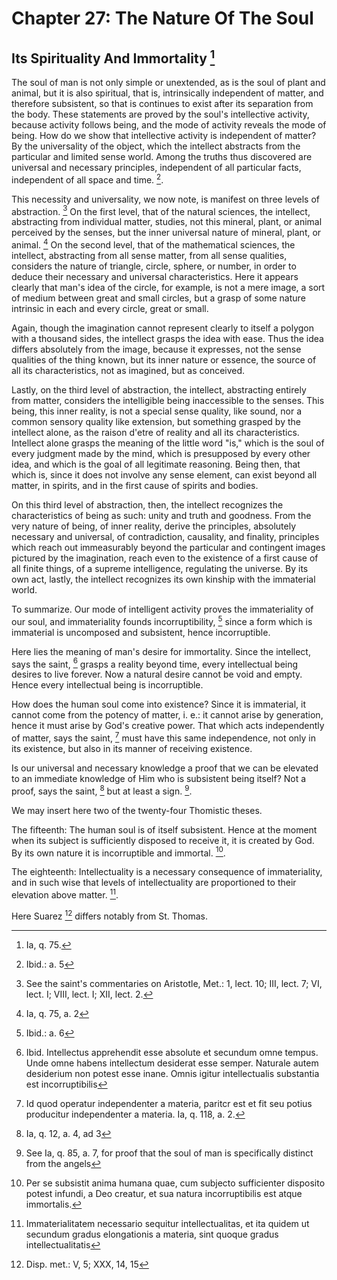 # Chapter 27: The Nature Of The Soul

## Its Spirituality And Immortality [^624]

The soul of man is not only simple or unextended, as is the soul of plant and animal, but it is also spiritual, that is, intrinsically independent of matter, and therefore subsistent, so that is continues to exist after its separation from the body. These statements are proved by the soul's intellective activity, because activity follows being, and the mode of activity reveals the mode of being. How do we show that intellective activity is independent of matter? By the universality of the object, which the intellect abstracts from the particular and limited sense world. Among the truths thus discovered are universal and necessary principles, independent of all particular facts, independent of all space and time. [^625].

This necessity and universality, we now note, is manifest on three levels of abstraction. [^626] On the first level, that of the natural sciences, the intellect, abstracting from individual matter, studies, not this mineral, plant, or animal perceived by the senses, but the inner universal nature of mineral, plant, or animal. [^627] On the second level, that of the mathematical sciences, the intellect, abstracting from all sense matter, from all sense qualities, considers the nature of triangle, circle, sphere, or number, in order to deduce their necessary and universal characteristics. Here it appears clearly that man's idea of the circle, for example, is not a mere image, a sort of medium between great and small circles, but a grasp of some nature intrinsic in each and every circle, great or small.

Again, though the imagination cannot represent clearly to itself a polygon with a thousand sides, the intellect grasps the idea with ease. Thus the idea differs absolutely from the image, because it expresses, not the sense qualities of the thing known, but its inner nature or essence, the source of all its characteristics, not as imagined, but as conceived.

Lastly, on the third level of abstraction, the intellect, abstracting entirely from matter, considers the intelligible being inaccessible to the senses. This being, this inner reality, is not a special sense quality, like sound, nor a common sensory quality like extension, but something grasped by the intellect alone, as the raison d'etre of reality and all its characteristics. Intellect alone grasps the meaning of the little word "is," which is the soul of every judgment made by the mind, which is presupposed by every other idea, and which is the goal of all legitimate reasoning. Being then, that which is, since it does not involve any sense element, can exist beyond all matter, in spirits, and in the first cause of spirits and bodies.

On this third level of abstraction, then, the intellect recognizes the characteristics of being as such: unity and truth and goodness. From the very nature of being, of inner reality, derive the principles, absolutely necessary and universal, of contradiction, causality, and finality, principles which reach out immeasurably beyond the particular and contingent images pictured by the imagination, reach even to the existence of a first cause of all finite things, of a supreme intelligence, regulating the universe. By its own act, lastly, the intellect recognizes its own kinship with the immaterial world.

To summarize. Our mode of intelligent activity proves the immateriality of our soul, and immateriality founds incorruptibility, [^628] since a form which is immaterial is uncomposed and subsistent, hence incorruptible.

Here lies the meaning of man's desire for immortality. Since the intellect, says the saint, [^629] grasps a reality beyond time, every intellectual being desires to live forever. Now a natural desire cannot be void and empty. Hence every intellectual being is incorruptible.

How does the human soul come into existence? Since it is immaterial, it cannot come from the potency of matter, i. e.: it cannot arise by generation, hence it must arise by God's creative power. That which acts independently of matter, says the saint, [^630] must have this same independence, not only in its existence, but also in its manner of receiving existence.

Is our universal and necessary knowledge a proof that we can be elevated to an immediate knowledge of Him who is subsistent being itself? Not a proof, says the saint, [^631] but at least a sign. [^632].

We may insert here two of the twenty-four Thomistic theses.

The fifteenth: The human soul is of itself subsistent. Hence at the moment when its subject is sufficiently disposed to receive it, it is created by God. By its own nature it is incorruptible and immortal. [^633].

The eighteenth: Intellectuality is a necessary consequence of immateriality, and in such wise that levels of intellectuality are proportioned to their elevation above matter. [^634].

Here Suarez [^635] differs notably from St. Thomas.

[^624]: Ia, q. 75.

[^625]: Ibid.: a. 5

[^626]: See the saint's commentaries on Aristotle, Met.: 1, lect. 10; III, lect. 7; VI, lect. I; VIII, lect. I; XII, lect. 2.

[^627]: Ia, q. 75, a. 2

[^628]: Ibid.: a. 6

[^629]: Ibid. Intellectus apprehendit esse absolute et secundum omne tempus. Unde omne habens intellectum desiderat esse semper. Naturale autem desiderium non potest esse inane. Omnis igitur intellectualis substantia est incorruptibilis

[^630]: Id quod operatur independenter a materia, paritcr est et fit seu potius producitur independenter a materia. Ia, q. 118, a. 2.

[^631]: Ia, q. 12, a. 4, ad 3

[^632]: See Ia, q. 85, a. 7, for proof that the soul of man is specifically distinct from the angels

[^633]: Per se subsistit anima humana quae, cum subjecto sufficienter disposito potest infundi, a Deo creatur, et sua natura incorruptibilis est atque immortalis.

[^634]: Immaterialitatem necessario sequitur intellectualitas, et ita quidem ut secundum gradus elongationis a materia, sint quoque gradus intellectualitatis

[^635]: Disp. met.: V, 5; XXX, 14, 15
